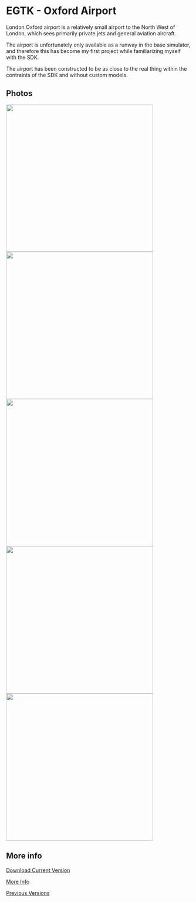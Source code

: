 # EGTK - Oxford Airport 
London Oxford airport is a relatively small airport to the North West of London, which sees primarily private jets and general aviation aircraft.

The airport is unfortunately only available as a runway in the base simulator, and therefore this has become my first project while familiarizing myself with the SDK.

The airport has been constructed to be as close to the real thing within the contraints of the SDK and without custom models.

## Photos
<img src="https://imgur.com/aa15mAa.jpg" width="400"> <img src="https://imgur.com/kf1MttT.jpg" width="400"> <img src="https://imgur.com/CEZ2T3c.jpg" width="400"> <img src="https://imgur.com/XULVW8M.jpg" width="400"> <img src="https://imgur.com/yhHpRPR.jpg" width="400"> 

## More info
[Download Current Version](https://flightsim.to/file/171/egtk-oxford-airport)

[More Info](../../wiki/)

[Previous Versions](../../releases/)
